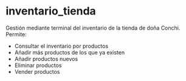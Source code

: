 # inventario_tienda
Gestión mediante terminal del inventario de la tienda de doña Conchi.
Permite:
- Consultar el inventario por productos
- Añadir más productos de los que ya existen
- Añadir productos nuevos
- Eliminar productos
- Vender productos
